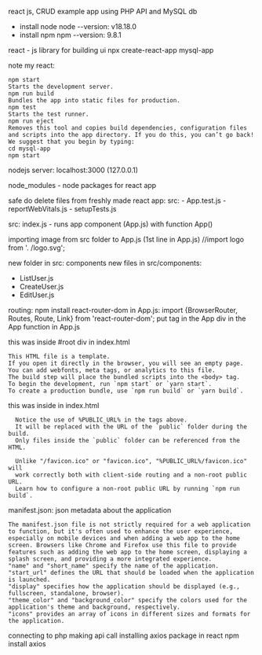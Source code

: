 react js, CRUD example app using PHP API and MySQL db
- install node
node --version: v18.18.0
- install npm
npm --version: 9.8.1

react - js library for building ui
npx create-react-app mysql-app


note my react:

    npm start
    Starts the development server.
    npm run build
    Bundles the app into static files for production.
    npm test
    Starts the test runner.
    npm run eject
    Removes this tool and copies build dependencies, configuration files
    and scripts into the app directory. If you do this, you can’t go back!
    We suggest that you begin by typing:
    cd mysql-app
    npm start

nodejs server: localhost:3000 (127.0.0.1)

node_modules - node packages for react app

safe do delete files from freshly made react app:
src:
    - App.test.js
    - reportWebVitals.js
    - setupTests.js

src:
index.js
    - runs app component (App.js) with function App()

importing image from src folder to App.js (1st line in App.js)
//import logo from '. /logo.svg';

new folder in src: components
new files in src/components: 
- ListUser.js
- CreateUser.js
- EditUser.js

routing:
npm install react-router-dom
in App.js:
import {BrowserRouter, Routes, Route, Link} from 'react-router-dom';
put <BrowserRouter> tag in the App div in the App function in App.js

this was inside #root div in index.html

    This HTML file is a template.
    If you open it directly in the browser, you will see an empty page.
    You can add webfonts, meta tags, or analytics to this file.
    The build step will place the bundled scripts into the <body> tag.
    To begin the development, run `npm start` or `yarn start`.
    To create a production bundle, use `npm run build` or `yarn build`.

this was inside <head></head> in index.html

      Notice the use of %PUBLIC_URL% in the tags above.
      It will be replaced with the URL of the `public` folder during the build.
      Only files inside the `public` folder can be referenced from the HTML.

      Unlike "/favicon.ico" or "favicon.ico", "%PUBLIC_URL%/favicon.ico" will
      work correctly both with client-side routing and a non-root public URL.
      Learn how to configure a non-root public URL by running `npm run build`.

manifest.json: json metadata about the application

    The manifest.json file is not strictly required for a web application to function, but it's often used to enhance the user experience, especially on mobile devices and when adding a web app to the home screen. Browsers like Chrome and Firefox use this file to provide features such as adding the web app to the home screen, displaying a splash screen, and providing a more integrated experience.
    "name" and "short_name" specify the name of the application.
    "start_url" defines the URL that should be loaded when the application is launched.
    "display" specifies how the application should be displayed (e.g., fullscreen, standalone, browser).
    "theme_color" and "background_color" specify the colors used for the application's theme and background, respectively.
    "icons" provides an array of icons in different sizes and formats for the application.

connecting to php
making api call
installing axios package in react
npm install axios